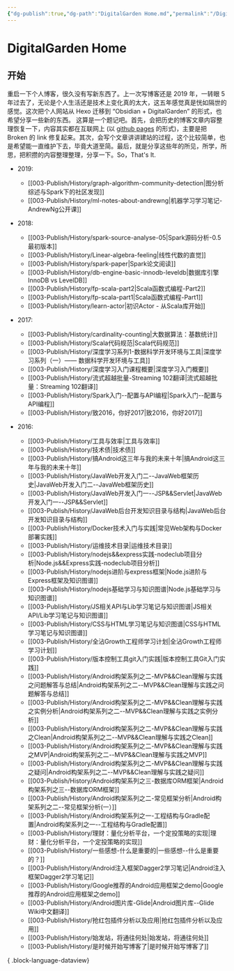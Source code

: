 ```yaml
---
{"dg-publish":true,"dg-path":"DigitalGarden Home.md","permalink":"/DigitalGarden Home/","title":"DigitalGarden Home","tags":["gardenEntry","gardenEntry","gardenEntry"],"created":"2024-12-10 16:29:08","updated":"2024-12-10 16:51:34"}
---
```


# DigitalGarden Home
## 开始

重启一下个人博客，很久没有写新东西了。上一次写博客还是 2019 年，一转眼 5 年过去了，无论是个人生活还是技术上变化真的太大，这五年感觉真是恍如隔世的感觉。这次把个人网站从 Hexo 迁移到 “Obsidian + DigitalGarden” 的形式，也希望分享一些新的东西。
这算是一个题记吧。首先，会把历史的博客文章内容整理恢复一下，内容其实都在互联网上 (以 [github pages](https://muzhi1991.github.io/) 的形式)，主要是把 Broken 的 link 修复起来。其次，会写个文章讲讲建站的过程，这个比较简单，也是希望能一直维护下去，毕竟大道至简。最后，就是分享这些年的所见，所学，所思，把积攒的内容整理整理，分享一下。So，That's It.
- 2019: 
    - [[003-Publish/History/graph-algorithm-community-detection\|图分析综述与Spark下的社区发现]]
    - [[003-Publish/History/ml-notes-about-andrewng\|机器学习学习笔记-AndrewNg公开课]]

- 2018: 
    - [[003-Publish/History/spark-source-analyse-05\|Spark源码分析-0.5最初版本]]
    - [[003-Publish/History/Linear-algebra-feeling\|线性代数的直觉]]
    - [[003-Publish/History/spark-paper\|Spark论文阅读]]
    - [[003-Publish/History/db-engine-basic-innodb-leveldb\|数据库引擎InnoDB vs LevelDB]]
    - [[003-Publish/History/fp-scala-part2\|Scala函数式编程-Part2]]
    - [[003-Publish/History/fp-scala-part1\|Scala函数式编程-Part1]]
    - [[003-Publish/History/learn-actor\|初识Actor - 从Scala库开始]]

- 2017: 
    - [[003-Publish/History/cardinality-counting\|大数据算法：基数统计]]
    - [[003-Publish/History/Scala代码规范\|Scala代码规范]]
    - [[003-Publish/History/深度学习系列1-数据科学开发环境与工具\|深度学习系列（一）—— 数据科学开发环境与工具]]
    - [[003-Publish/History/深度学习入门课程概要\|深度学习入门概要]]
    - [[003-Publish/History/流式超越批量-Streaming 102翻译\|流式超越批量：Streaming 102翻译]]
    - [[003-Publish/History/Spark入门--配置与API编程\|Spark入门--配置与API编程]]
    - [[003-Publish/History/致2016，你好2017\|致2016，你好2017]]

- 2016: 
    - [[003-Publish/History/工具与效率\|工具与效率]]
    - [[003-Publish/History/技术债\|技术债]]
    - [[003-Publish/History/搞Android这三年与我的未来十年\|搞Android这三年与我的未来十年]]
    - [[003-Publish/History/JavaWeb开发入门二--JavaWeb框架历史\|JavaWeb开发入门二--JavaWeb框架历史]]
    - [[003-Publish/History/JavaWeb开发入门一--JSP&&Servlet\|JavaWeb开发入门一--JSP&&Servlet]]
    - [[003-Publish/History/JavaWeb后台开发知识目录与结构\|JavaWeb后台开发知识目录与结构]]
    - [[003-Publish/History/Docker技术入门与实践\|常见Web架构与Docker部署实践]]
    - [[003-Publish/History/运维技术目录\|运维技术目录]]
    - [[003-Publish/History/nodejs&&express实践-nodeclub项目分析\|Node.js&&Express实践-nodeclub项目分析]]
    - [[003-Publish/History/nodejs进阶与express框架\|Node.js进阶与Express框架及知识图谱]]
    - [[003-Publish/History/nodejs基础学习与知识图谱\|Node.js基础学习与知识图谱]]
    - [[003-Publish/History/JS相关API与Lib学习笔记与知识图谱\|JS相关API/Lib学习笔记与知识图谱]]
    - [[003-Publish/History/CSS与HTML学习笔记与知识图谱\|CSS与HTML学习笔记与知识图谱]]
    - [[003-Publish/History/全沾Growth工程师学习计划\|全沾Growth工程师学习计划]]
    - [[003-Publish/History/版本控制工具git入门实践\|版本控制工具Git入门实践]]
    - [[003-Publish/History/Android构架系列之二-MVP&&Clean理解与实践之问题解答与总结\|Android构架系列之二--MVP&&Clean理解与实践之问题解答与总结]]
    - [[003-Publish/History/Android构架系列之二-MVP&&Clean理解与实践之实例分析\|Android构架系列之二--MVP&&Clean理解与实践之实例分析]]
    - [[003-Publish/History/Android构架系列之二-MVP&&Clean理解与实践之Clean\|Android构架系列之二--MVP&&Clean理解与实践之Clean]]
    - [[003-Publish/History/Android构架系列之二-MVP&&Clean理解与实践之MVP\|Android构架系列之二--MVP&&Clean理解与实践之MVP]]
    - [[003-Publish/History/Android构架系列之二-MVP&&Clean理解与实践之疑问\|Android构架系列之二--MVP&&Clean理解与实践之疑问]]
    - [[003-Publish/History/Android构架系列之三-数据库ORM框架\|Android构架系列之三--数据库ORM框架]]
    - [[003-Publish/History/Android构架系列之二-常见框架分析\|Android构架系列之二--常见框架分析(一）]]
    - [[003-Publish/History/Android构架系列之一-工程结构与Gradle配置\|Android构架系列之一--工程结构与Gradle配置]]
    - [[003-Publish/History/理财：量化分析平台，一个定投策略的实现\|理财：量化分析平台，一个定投策略的实现]]
    - [[003-Publish/History/一些感想-什么是重要的\|一些感想--什么是重要的？]]
    - [[003-Publish/History/Android注入框架Dagger2学习笔记\|Android注入框架Dagger2学习笔记]]
    - [[003-Publish/History/Google推荐的Android应用框架之demo\|Google推荐的Android应用框架之demo]]
    - [[003-Publish/History/Android图片库-Glide\|Android图片库--Glide Wiki中文翻译]]
    - [[003-Publish/History/抢红包插件分析以及应用\|抢红包插件分析以及应用]]
    - [[003-Publish/History/始发站，将通往何处\|始发站，将通往何处]]
    - [[003-Publish/History/是时候开始写博客了\|是时候开始写博客了]]


{ .block-language-dataview}